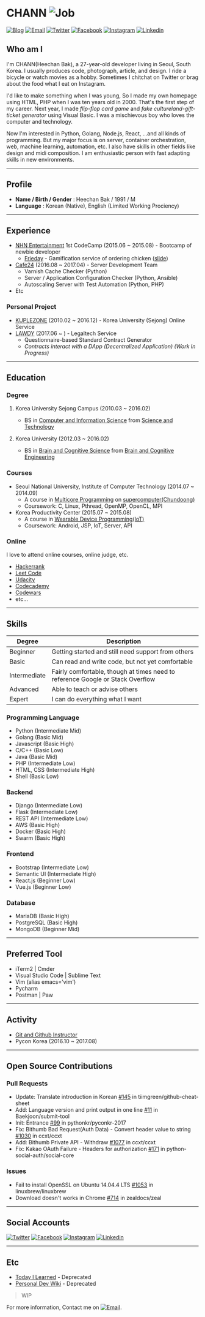 # CHANN ![Job](https://img.shields.io/badge/looking__for__job-true-brightgreen.svg)

<a href="https://blog.chann.kr">![Blog](https://img.shields.io/badge/blog-blog.chann.kr-303030.svg)</a>
<a href="mailto:chann@chann.kr">![Email](https://img.shields.io/badge/email-chann@chann.kr-ea4335.svg)</a>
<a href="https://twitter.com/channprj">![Twitter](https://img.shields.io/badge/twitter-channprj-1da1f2.svg)</a>
<a href="https://fb.com/channprj">![Facebook](https://img.shields.io/badge/facebook-channprj-3b5998.svg)</a>
<a href="https://instagram.com/channprj">![Instagram](https://img.shields.io/badge/instagram-channprj-e1306c.svg)</a>
<a href="https://kr.linkedin.com/in/channprj">![Linkedin](https://img.shields.io/badge/linkedin-channprj-0077b5.svg)</a>

## Who am I
I'm CHANN(Heechan Bak), a 27-year-old developer living in Seoul, South Korea. I usually produces code, photograph, article, and design. I ride a bicycle or watch movies as a hobby. Sometimes I chitchat on Twitter or brag about the food what I eat on Instagram.

I'd like to make something when I was young, So I made my own homepage using HTML, PHP when I was ten years old in 2000. That's the first step of my career. Next year, I made *flip-flop card game* and *fake cultureland-gift-ticket generator* using Visual Basic. I was a mischievous boy who loves the computer and technology.

Now I'm interested in Python, Golang, Node.js, React, ...and all kinds of programming. But my major focus is on server, container orchestration, web, machine learning, automation, etc. I also have skills in other fields like design and midi composition. I am enthusiastic person with fast adapting skills in new environments.

----

## Profile
* **Name / Birth / Gender** : Heechan Bak / 1991 / M
* **Language** : Korean (Native), English (Limited Working Prociency)

----

## Experience
- [NHN Entertainment](http://www.nhnent.com) 1st CodeCamp (2015.06 ~ 2015.08) - Bootcamp of newbie developer
    - [Frieday](https://github.com/channprj/frieday) - Gamification service of ordering chicken ([slide](https://www.slideshare.net/channprj/frieday))
- [Cafe24](https://www.cafe24.com) (2016.08 ~ 2017.04) - Server Development Team
    - Varnish Cache Checker (Python)
    - Server / Application Configuration Checker (Python, Ansible)
    - Autoscaling Server with Test Automation (Python, PHP)
- Etc

### Personal Project
- [KUPLEZONE](https://kuple.kr) (2010.02 ~ 2016.12) - Korea University (Sejong) Online Service
- [LAWDY](https://lawdy.kr) (2017.06 ~ ) - Legaltech Service
    - Questionnaire-based Standard Contract Generator
    - *Contracts interact with a DApp (Decentralized Application) (Work In Progress)*

----

## Education
### Degree
1. Korea University Sejong Campus (2010.03 ~ 2016.02)
    - BS in [Computer and Information Science](http://kucis.korea.ac.kr) from [Science and Technology](http://st.korea.ac.kr)

2. Korea University (2012.03 ~ 2016.02)
    - BS in [Brain and Cognitive Science](http://brain.korea.ac.kr/bcs/) from [Brain and Cognitive Engineering](http://brain.korea.ac.kr/)

### Courses
* Seoul National University, Institute of Computer Technology (2014.07 ~ 2014.09)
    - A course in [Multicore Programming](http://aces.snu.ac.kr/edu/) on [supercomputer(Chundoong)](http://manycoresoft.co.kr/resources/case_studies/chundoong.shtml)
    - Coursework: C, Linux, Pthread, OpenMP, OpenCL, MPI
* Korea Productivity Center (2015.07 ~ 2015.08)
    - A course in [Wearable Device Programming(IoT)](http://www.rndacademy.or.kr/edu/edu05_iot.asp)
    - Coursework: Android, JSP, IoT, Server, API

### Online
I love to attend online courses, online judge, etc.

* [Hackerrank](https://www.hackerrank.com/channprj)
* [Leet Code](https://leetcode.com/channprj/)
* [Udacity](https://profiles.udacity.com/u/heechanbak)
* [Codecademy](https://www.codecademy.com/channprj)
* [Codewars](http://www.codewars.com/users/channprj)
* etc...

----

## Skills
| Degree       | Description                                        |
|--------------|----------------------------------------------------|
| Beginner     | Getting started and still need support from others |
| Basic        | Can read and write code, but not yet comfortable   |
| Intermediate | Fairly comfortable, though at times need to reference Google or Stack Overflow |
| Advanced     | Able to teach or advise others                     |
| Expert       | I can do everything what I want                    |

### Programming Language
- Python (Intermediate Mid)
- Golang (Basic Mid)
- Javascript (Basic High)
- C/C++ (Basic Low)
- Java (Basic Mid)
- PHP (Intermediate Low)
- HTML, CSS (Intermediate High)
- Shell (Basic Low)

### Backend
- Django (Intermediate Low)
- Flask (Intermediate Low)
- REST API (Intermediate Low)
- AWS (Basic High)
- Docker (Basic High)
- Swarm (Basic High)

### Frontend
- Bootstrap (Intermediate Low)
- Semantic UI (Intermediate High)
- React.js (Beginner Low)
- Vue.js (Beginner Low)

### Database
- MariaDB (Basic High)
- PostgreSQL (Basic High)
- MongoDB (Beginner Mid)

----

## Preferred Tool
- iTerm2 | Cmder
- Visual Studio Code | Sublime Text
- Vim (alias emacs='vim')
- Pycharm
- Postman | Paw

----

## Activity
- [Git and Github Instructor](https://onoffmix.com/event/95827)
- Pycon Korea (2016.10 ~ 2017.08)

----

## Open Source Contributions
### Pull Requests
- Update: Translate introduction in Korean [#145](https://github.com/tiimgreen/github-cheat-sheet/pull/145) in tiimgreen/github-cheat-sheet
- Add: Language version and print output in one line [#11](https://github.com/Baekjoon/submit-tool/pull/11) in Baekjoon/submit-tool
- Init: Entrance [#99](https://github.com/pythonkr/pyconkr-2017/pull/99/commits/e771d4c2af0737a1f56ba5f82a46cd66535a76f1) in pythonkr/pyconkr-2017
- Fix: Bithumb Bad Request(Auth Data) - Convert header value to string [#1030](https://github.com/ccxt/ccxt/pull/1030) in ccxt/ccxt
- Add: Bithumb Private API - Withdraw [#1077](https://github.com/ccxt/ccxt/pull/1077) in ccxt/ccxt
- Fix: Kakao OAuth Failure - Headers for authorization [#171](https://github.com/python-social-auth/social-core/pull/171) in python-social-auth/social-core

### Issues
- Fail to install OpenSSL on Ubuntu 14.04.4 LTS [#1053](https://github.com/Linuxbrew/legacy-linuxbrew/issues/1053) in linuxbrew/linuxbrew
- Download doesn't works in Chrome [#714](https://github.com/zealdocs/zeal/issues/714) in zealdocs/zeal

----

## Social Accounts
<a href="https://twitter.com/channprj">![Twitter](https://img.shields.io/badge/twitter-channprj-1da1f2.svg)</a>
<a href="https://fb.com/channprj">![Facebook](https://img.shields.io/badge/facebook-channprj-3b5998.svg)</a>
<a href="https://instagram.com/channprj">![Instagram](https://img.shields.io/badge/instagram-channprj-e1306c.svg)</a>
<a href="https://kr.linkedin.com/in/channprj">![Linkedin](https://img.shields.io/badge/linkedin-channprj-0077b5.svg)</a>

----

## Etc
* [Today I Learned](https://til.chann.kr) - Deprecated
* [Personal Dev Wiki](https://wiki.chann.kr) - Deprecated
> WIP

For more information, Contact me on <a href="mailto:chann@chann.kr">![Email](https://img.shields.io/badge/email-chann@chann.kr-ea4335.svg)</a>.
